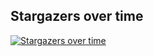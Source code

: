 ## Stargazers over time

[![Stargazers over time](https://starchart.cc/stacksjs/imgx.svg?variant=adaptive)](https://starchart.cc/stacksjs/imgx)
